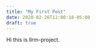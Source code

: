 ```yaml
---
title: "My First Post"
date: 2020-02-26T12:00:18-05:00
draft: true
---
```

Hi this is llrm-project.
